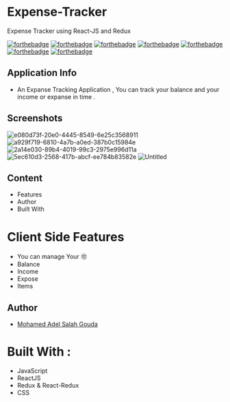 # Expense-Tracker
Expense Tracker using React-JS and Redux

[![forthebadge](https://forthebadge.com/images/badges/built-with-love.svg)](https://forthebadge.com)
[![forthebadge](https://forthebadge.com/images/badges/built-by-developers.svg)](https://forthebadge.com)
[![forthebadge](https://forthebadge.com/images/badges/made-with-javascript.svg)](https://forthebadge.com)
[![forthebadge](https://forthebadge.com/images/badges/uses-html.svg)](https://forthebadge.com)
[![forthebadge](https://forthebadge.com/images/badges/uses-css.svg)](https://forthebadge.com)
[![forthebadge](https://forthebadge.com/images/badges/powered-by-coffee.svg)](https://forthebadge.com)
[![forthebadge](https://forthebadge.com/images/badges/uses-js.svg)](https://forthebadge.com)

## Application Info
- An Expanse Tracking Application , You can track your balance and your income or expanse in time .

## Screenshots
![e080d73f-20e0-4445-8549-6e25c3568911](https://user-images.githubusercontent.com/26310663/165384596-52117558-d2e3-4ba5-aed4-3a59a7d16a7f.png)
![a929f719-6810-4a7b-a0ed-387b0c15984e](https://user-images.githubusercontent.com/26310663/165384619-d61afa47-17f4-4570-8982-d3924b9cc81a.png)
![2a14e030-89b4-4019-99c3-2975e996d11a](https://user-images.githubusercontent.com/26310663/165384655-afa00a75-a739-42d1-b488-7fc3f3f1143f.png)
![5ec610d3-2568-417b-abcf-ee784b83582e](https://user-images.githubusercontent.com/26310663/165384671-dcc6b48a-420c-4962-a31a-f8be7d25a9aa.png)
![Untitled](https://user-images.githubusercontent.com/26310663/165384698-99d96851-a0e3-42b4-b9c9-6d4dd8699c92.jpg)

## Content

* Features
* Author 
* Built With

# Client Side Features
* You can manage Your 🉑
* Balance
* Income
* Expose
* Items

## Author

* [Mohamed Adel Salah Gouda](https://github.com/Mohamedadelsaleh)

# Built With :
* JavaScript 
* ReactJS 
* Redux & React-Redux 
* CSS


